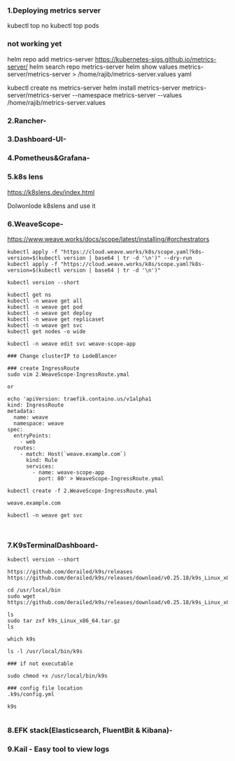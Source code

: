 
### 1.Deploying metrics server

kubectl top no
kubectl top pods

### not working yet
helm repo add metrics-server https://kubernetes-sigs.github.io/metrics-server/
helm search repo metrics-server
helm show values metrics-server/metrics-server > /home/rajib/metrics-server.values yaml

kubectl create ns metrics-server
helm install  metrics-server metrics-server/metrics-server --namespace metrics-server --values /home/rajib/metrics-server.values





### 2.Rancher-
### 3.Dashboard-UI- 
### 4.Pometheus&Grafana- 


### 5.k8s lens  

https://k8slens.dev/index.html

Dolwonlode k8slens and use it 



### 6.WeaveScope-

https://www.weave.works/docs/scope/latest/installing/#orchestrators

```
kubectl apply -f "https://cloud.weave.works/k8s/scope.yaml?k8s-version=$(kubectl version | base64 | tr -d '\n')" --dry-run
kubectl apply -f "https://cloud.weave.works/k8s/scope.yaml?k8s-version=$(kubectl version | base64 | tr -d '\n')"

kubectl version --short

kubectl get ns
kubectl -n weave get all
kubectl -n weave get pod
kubectl -n weave get deploy
kubectl -n weave get replicaset
kubectl -n weave get svc
kubectl get nodes -o wide

kubectl -n weave edit svc weave-scope-app

### Change clusterIP to LodeBlancer

### create IngressRoute
sudo vim 2.WeaveScope-IngressRoute.ymal

or 

echo 'apiVersion: traefik.containo.us/v1alpha1
kind: IngressRoute
metadata:
  name: weave
  namespace: weave
spec:
  entryPoints:
    - web
  routes:
    - match: Host(`weave.example.com`)
      kind: Rule
      services:
        - name: weave-scope-app
          port: 80' > WeaveScope-IngressRoute.ymal

kubectl create -f 2.WeaveScope-IngressRoute.ymal

weave.example.com

kubectl -n weave get svc



```
### 7.K9sTerminalDashboard-

```
kubectl version --short

https://github.com/derailed/k9s/releases
https://github.com/derailed/k9s/releases/download/v0.25.18/k9s_Linux_x86_64.tar.gz

cd /usr/local/bin
sudo wget https://github.com/derailed/k9s/releases/download/v0.25.18/k9s_Linux_x86_64.tar.gz

ls
sudo tar zxf k9s_Linux_x86_64.tar.gz
ls

which k9s

ls -l /usr/local/bin/k9s

### if not executable

sudo chmod +x /usr/local/bin/k9s

### config file location
.k9s/config.yml

k9s


```


### 8.EFK stack(Elasticsearch, FluentBit & Kibana)-

### 9.Kail - Easy tool to view logs 





























